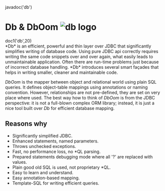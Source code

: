 <js>javadoc('db')</js>

# Db & DbOom ![db logo](db.png "Db!")

<div class="doc1"><js>doc1('db',20)</js></div>
*Db* is an efficient, powerful and thin layer over JDBC that
significantly simplifies writing of database code. Using pure JDBC api
correctly requires writing the same code snippets over and over again,
what easily leads to unmaintainable application. Often there are
run-time problems just because of incorrect database handling. *Db*
introduces several smart façades that helps in writing smaller, cleaner
and maintainable code.

*DbOom* is the mapper between object and relational world using plain
SQL queries. It defines object-table mappings using annotations or
naming convention. However, relationships are not pre-defined, they are
set on very place where used. The best way how to think of *DbOom* is
from the JDBC perspective: it is not a full-blown complex ORM library;
instead, it is just a nice tool built over *Db* for efficient database
mapping.

## Reasons why

* Significantly simplified JDBC.
* Enhanced statements, named parameters.
* Throws unchecked exceptions.
* Fast, no performance loss, no \*QL parsing.
* Prepared statements debugging mode where all \'?\' are replaced with values.
* Plain good old SQL is used, not proprietary \*QL.
* Easy to learn and understand.
* Easy annotation-based mapping.
* Template-SQL for writing efficient queries.

